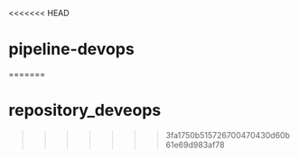 <<<<<<< HEAD
# pipeline-devops
=======
# repository_deveops
>>>>>>> 3fa1750b515726700470430d60b61e69d983af78
